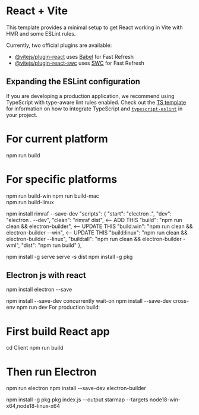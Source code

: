 # React + Vite

This template provides a minimal setup to get React working in Vite with HMR and some ESLint rules.

Currently, two official plugins are available:

- [@vitejs/plugin-react](https://github.com/vitejs/vite-plugin-react/blob/main/packages/plugin-react) uses [Babel](https://babeljs.io/) for Fast Refresh
- [@vitejs/plugin-react-swc](https://github.com/vitejs/vite-plugin-react/blob/main/packages/plugin-react-swc) uses [SWC](https://swc.rs/) for Fast Refresh

## Expanding the ESLint configuration

If you are developing a production application, we recommend using TypeScript with type-aware lint rules enabled. Check out the [TS template](https://github.com/vitejs/vite/tree/main/packages/create-vite/template-react-ts) for information on how to integrate TypeScript and [`typescript-eslint`](https://typescript-eslint.io) in your project.

# For current platform

npm run build

# For specific platforms

npm run build-win
npm run build-mac  
npm run build-linux

npm install rimraf --save-dev
"scripts": {
"start": "electron .",
"dev": "electron . --dev",
"clean": "rimraf dist", <-- ADD THIS
"build": "npm run clean && electron-builder", <-- UPDATE THIS
"build:win": "npm run clean && electron-builder --win", <-- UPDATE THIS
"build:linux": "npm run clean && electron-builder --linux",
"build:all": "npm run clean && electron-builder -wml",
"dist": "npm run build"
},

npm install -g serve
serve -s dist
npm install -g pkg

## Electron js with react

npm install electron --save

npm install --save-dev concurrently wait-on
npm install --save-dev cross-env
npm run dev
For production build:

# First build React app

cd Client
npm run build

# Then run Electron

npm run electron
npm install --save-dev electron-builder

npm install -g pkg
pkg index.js --output starmap --targets node18-win-x64,node18-linux-x64

